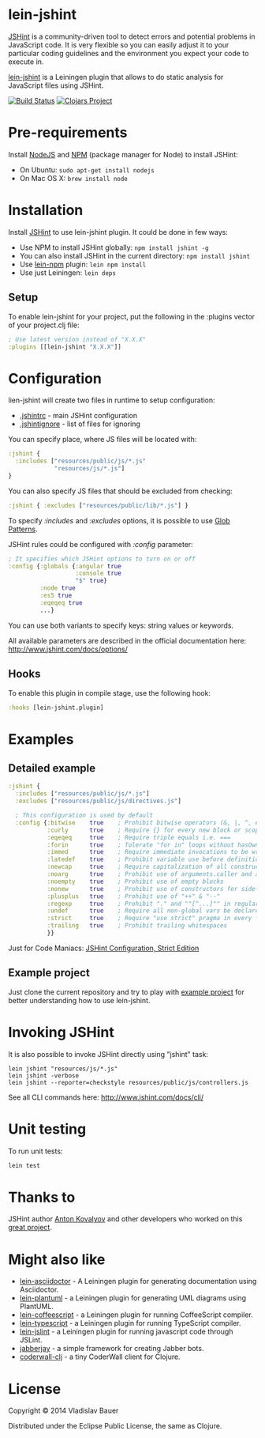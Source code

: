 lein-jshint
===========

[JSHint](https://github.com/jshint/jshint) is a community-driven tool to detect errors and potential problems in JavaScript code. It is very flexible so you can easily adjust it to your particular coding guidelines and the environment you expect your code to execute in.

[lein-jshint](https://github.com/vbauer/lein-jshint) is a Leiningen plugin that allows to do static analysis for JavaScript files using JSHint.

[![Build Status](https://travis-ci.org/vbauer/lein-jshint.svg?branch=master)](https://travis-ci.org/vbauer/lein-jshint)
[![Clojars Project](https://img.shields.io/clojars/v/lein-jshint.svg)](https://clojars.org/lein-jshint)


Pre-requirements
================

Install [NodeJS](http://nodejs.org/) and [NPM](https://github.com/npm/npm) (package manager for Node) to install JSHint:

- On Ubuntu: `sudo apt-get install nodejs`
- On Mac OS X: `brew install node`


Installation
============

Install [JSHint](https://www.npmjs.org/package/jshint) to use lein-jshint plugin. It could be done in few ways:

- Use NPM to install JSHint globally: `npm install jshint -g`
- You can also install JSHint in the current directory: `npm install jshint`
- Use [lein-npm](https://github.com/bodil/lein-npm) plugin: `lein npm install`
- Use just Leiningen: `lein deps`

Setup
-----

To enable lein-jshint for your project, put the following in the :plugins vector of your project.clj file:

```clojure
; Use latest version instead of "X.X.X"
:plugins [[lein-jshint "X.X.X"]]
```


Configuration
=============

lien-jshint will create two files in runtime to setup configuration:
- [.jshintrc](https://github.com/jshint/jshint/blob/2.x/examples/.jshintrc) - main JSHint configuration
- [.jshintignore](https://github.com/jshint/jshint/blob/2.x/examples/.jshintignore) - list of files for ignoring

You can specify place, where JS files will be located with:
```clojure
:jshint {
  :includes ["resources/public/js/*.js"
             "resources/js/*.js"]
}
```

You can also specify JS files that should be excluded from checking:
```clojure
:jshint { :excludes ["resources/public/lib/*.js"] }
```

To specify *:includes* and *:excludes* options, it is possible to use <a href="http://en.wikipedia.org/wiki/Glob_(programming)">Glob Patterns</a>.

JSHint rules could be configured with *:config* parameter:
```clojure
; It specifies which JSHint options to turn on or off
:config {:globals {:angular true
                   :console true
                   "$" true}
         :node true
         :es5 true
         :eqeqeq true
         ...}
```

You can use both variants to specify keys: string values or keywords.

All available parameters are described in the official documentation here: http://www.jshint.com/docs/options/


Hooks
-----

To enable this plugin in compile stage, use the following hook:
```clojure
:hooks [lein-jshint.plugin]
```


Examples
========

Detailed example
----------------

```clojure
:jshint {
  :includes ["resources/public/js/*.js"]
  :excludes ["resources/public/js/directives.js"]

  ; This configuration is used by default
  :config {:bitwise    true    ; Prohibit bitwise operators (&, |, ^, etc.)
           :curly      true    ; Require {} for every new block or scope
           :eqeqeq     true    ; Require triple equals i.e. ===
           :forin      true    ; Tolerate "for in" loops without hasOwnPrototype
           :immed      true    ; Require immediate invocations to be wrapped in parens
           :latedef    true    ; Prohibit variable use before definition
           :newcap     true    ; Require capitalization of all constructor functions
           :noarg      true    ; Prohibit use of arguments.caller and arguments.callee
           :noempty    true    ; Prohibit use of empty blocks
           :nonew      true    ; Prohibit use of constructors for side-effects
           :plusplus   true    ; Prohibit use of "++" & "--"
           :regexp     true    ; Prohibit "." and ""[^...]"" in regular expressions
           :undef      true    ; Require all non-global vars be declared before usage
           :strict     true    ; Require "use strict" pragma in every file
           :trailing   true    ; Prohibit trailing whitespaces
           }}
```
Just for Code Maniacs: [JSHint Configuration, Strict Edition](https://gist.github.com/haschek/2595796)


Example project
---------------

Just clone the current repository and try to play with [example project](https://github.com/vbauer/lein-jshint/tree/master/example) for better understanding how to use lein-jshint.


Invoking JSHint
===============

It is also possible to invoke JSHint directly using "jshint" task:
```
lein jshint "resources/js/*.js"
lein jshint -verbose
lein jshint --reporter=checkstyle resources/public/js/controllers.js
```
See all CLI commands here: http://www.jshint.com/docs/cli/


Unit testing
============

To run unit tests:

```bash
lein test
```


Thanks to
=========

JSHint author [Anton Kovalyov](http://anton.kovalyov.net) and other developers who worked on this [great project](https://github.com/jshint/jshint/graphs/contributors).


Might also like
===============

* [lein-asciidoctor](https://github.com/asciidoctor/asciidoctor-lein-plugin) - A Leiningen plugin for generating documentation using Asciidoctor.
* [lein-plantuml](https://github.com/vbauer/lein-plantuml) - a Leiningen plugin for generating UML diagrams using PlantUML.
* [lein-coffeescript](https://github.com/vbauer/lein-coffeescript) - a Leiningen plugin for running CoffeeScript compiler.
* [lein-typescript](https://github.com/vbauer/lein-typescript) - a Leiningen plugin for running TypeScript compiler.
* [lein-jslint](https://github.com/vbauer/lein-jslint) - a Leiningen plugin for running javascript code through JSLint.
* [jabberjay](https://github.com/vbauer/jabberjay) - a simple framework for creating Jabber bots.
* [coderwall-clj](https://github.com/vbauer/coderwall-clj) - a tiny CoderWall client for Clojure.


License
=======

Copyright © 2014 Vladislav Bauer

Distributed under the Eclipse Public License, the same as Clojure.
